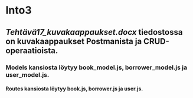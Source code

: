 # Into3
## *Tehtävä17_kuvakaappaukset.docx* tiedostossa on kuvakaappaukset Postmanista ja CRUD-operaatioista.
### Models kansiosta löytyy book_model.js, borrower_model.js ja user_model.js.
#### Routes kansiosta löytyy book.js, borrower.js ja user.js.
